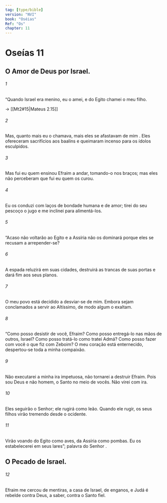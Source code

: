 ```yaml
---
tag: [type/bible]
version: "NVI"
book: "Oséias"
Ref: "Os"
chapter: 11
---
```


# Oseías 11

## O Amor de Deus por Israel.
###### 1
“Quando Israel era menino, eu o amei, e do Egito chamei o meu filho.

→ [[Mt2#15|Mateus 2.15]]

###### 2 
Mas, quanto mais eu o chamava, mais eles se afastavam de mim . Eles ofereceram sacrifícios aos baalins e queimaram incenso para os ídolos esculpidos.
###### 3 
Mas fui eu quem ensinou Efraim a andar, tomando-o nos braços; mas eles não perceberam que fui eu quem os curou.
###### 4 
Eu os conduzi com laços de bondade humana e de amor; tirei do seu pescoço o jugo e me inclinei para alimentá-los.
###### 5 
“Acaso não voltarão ao Egito e a Assíria não os dominará porque eles se recusam a arrepender-se?
###### 6 
A espada reluzirá em suas cidades, destruirá as trancas de suas portas e dará fim aos seus planos.
###### 7 
O meu povo está decidido a desviar-se de mim. Embora sejam conclamados a servir ao Altíssimo, de modo algum o exaltam.
###### 8 
“Como posso desistir de você, Efraim? Como posso entregá-lo nas mãos de outros, Israel? Como posso tratá-lo como tratei Admá? Como posso fazer com você o que fiz com Zeboim? O meu coração está enternecido, despertou-se toda a minha compaixão.
###### 9 
Não executarei a minha ira impetuosa, não tornarei a destruir Efraim. Pois sou Deus e não homem, o Santo no meio de vocês. Não virei com ira.
###### 10
Eles seguirão o Senhor; ele rugirá como leão. Quando ele rugir, os seus filhos virão tremendo desde o ocidente.
###### 11
Virão voando do Egito como aves, da Assíria como pombas. Eu os estabelecerei em seus lares”; palavra do Senhor .

## O Pecado de Israel.
###### 12
Efraim me cercou de mentiras, a casa de Israel, de enganos, e Judá é rebelde contra Deus, a saber, contra o Santo fiel.
